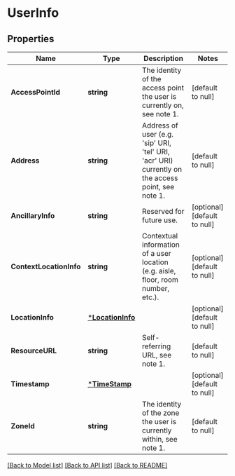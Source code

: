 # UserInfo

## Properties
Name | Type | Description | Notes
------------ | ------------- | ------------- | -------------
**AccessPointId** | **string** | The identity of the access point the user is currently on, see note 1. | [default to null]
**Address** | **string** | Address of user (e.g. &#39;sip&#39; URI, &#39;tel&#39; URI, &#39;acr&#39; URI) currently on the access point, see note 1. | [default to null]
**AncillaryInfo** | **string** | Reserved for future use. | [optional] [default to null]
**ContextLocationInfo** | **string** | Contextual information of a user location (e.g. aisle, floor, room number, etc.). | [optional] [default to null]
**LocationInfo** | [***LocationInfo**](LocationInfo.md) |  | [optional] [default to null]
**ResourceURL** | **string** | Self-referring URL, see note 1. | [default to null]
**Timestamp** | [***TimeStamp**](TimeStamp.md) |  | [optional] [default to null]
**ZoneId** | **string** | The identity of the zone the user is currently within, see note 1. | [default to null]

[[Back to Model list]](../README.md#documentation-for-models) [[Back to API list]](../README.md#documentation-for-api-endpoints) [[Back to README]](../README.md)



